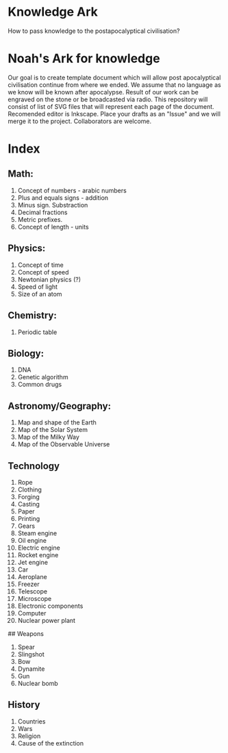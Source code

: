 # Knowledge Ark
How to pass knowledge to the postapocalyptical civilisation?

# Noah's Ark for knowledge
Our goal is to create template document which will allow post apocalyptical civilisation continue from where we ended. We assume that no language as we know will be known after apocalypse. Result of our work can be engraved on the stone or be broadcasted via radio. This repository will consist of list of SVG files that will represent each page of the document. Recomended editor is Inkscape. Place your drafts as an "Issue" and we will merge it to the project. Collaborators are welcome. 

# Index
## Math:

1. Concept of numbers - arabic numbers
2. Plus and equals signs - addition
3. Minus sign. Substraction
4. Decimal fractions
5. Metric prefixes.
6. Concept of length - units

## Physics:

1. Concept of time
2. Concept of speed
3. Newtonian physics (?)
4. Speed of light
5. Size of an atom

## Chemistry:

1. Periodic table

## Biology:

1. DNA
2. Genetic algorithm
3. Common drugs

## Astronomy/Geography:

1. Map and shape of the Earth
2. Map of the Solar System
3. Map of the Milky Way
4. Map of the Observable Universe

## Technology

1. Rope
2. Clothing
3. Forging
4. Casting
5. Paper
6. Printing
7. Gears
8. Steam engine
9. Oil engine
10. Electric engine
11. Rocket engine
12. Jet engine
13. Car
14. Aeroplane
15. Freezer
16. Telescope
17. Microscope
18. Electronic components
19. Computer
20. Nuclear power plant 

## Weapons

1. Spear
2. Slingshot
3. Bow
4. Dynamite  
5. Gun 
6. Nuclear bomb 

## History

1. Countries
2. Wars
3. Religion
4. Cause of the extinction

